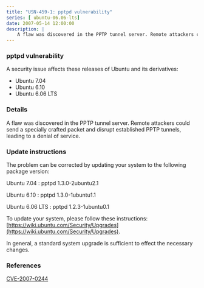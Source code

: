 ```yaml
---
title: "USN-459-1: pptpd vulnerability"
series: [ ubuntu-06.06-lts]
date: 2007-05-14 12:00:00
description: |
    A flaw was discovered in the PPTP tunnel server. Remote attackers could  send a specially crafted packet and disrupt established PPTP tunnels,  leading to a denial of service.
--- 
```

 
### pptpd vulnerability

A security issue affects these releases of Ubuntu and its derivatives:

* Ubuntu 7.04
* Ubuntu 6.10
* Ubuntu 6.06 LTS

### Details

A flaw was discovered in the PPTP tunnel server. Remote attackers could send a specially crafted packet and disrupt established PPTP tunnels, leading to a denial of service.

### Update instructions

The problem can be corrected by updating your system to the following package version:

Ubuntu 7.04
 : pptpd <span>1.3.0-2ubuntu2.1</span>

Ubuntu 6.10
 : pptpd <span>1.3.0-1ubuntu1.1</span>

Ubuntu 6.06 LTS
 : pptpd <span>1.2.3-1ubuntu0.1</span>

To update your system, please follow these instructions: [https://wiki.ubuntu.com/Security/Upgrades](https://wiki.ubuntu.com/Security/Upgrades).

In general, a standard system upgrade is sufficient to effect the necessary changes.

### References

 [CVE-2007-0244](http://people.ubuntu.com/~ubuntu-security/cve/CVE-2007-0244)
 
